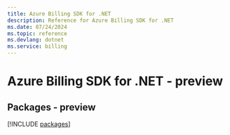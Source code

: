```yaml
---
title: Azure Billing SDK for .NET
description: Reference for Azure Billing SDK for .NET
ms.date: 07/24/2024
ms.topic: reference
ms.devlang: dotnet
ms.service: billing
---
```

# Azure Billing SDK for .NET - preview
## Packages - preview
[!INCLUDE [packages](billing-index.md)]
